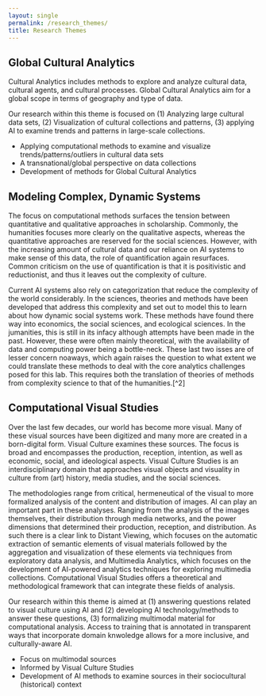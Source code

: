 ```yaml
---
layout: single
permalink: /research_themes/
title: Research Themes
---
```


## Global Cultural Analytics

Cultural Analytics includes methods to explore and analyze cultural data, cultural agents, and cultural processes. Global Cultural Analytics aim for a global scope in terms of geography and type of data. 

Our research within this theme is focused on (1) Analyzing large cultural data sets, (2) Visualization of cultural collections and patterns, (3) applying AI to examine trends and patterns in large-scale collections.

- Applying computational methods to examine and visualize trends/patterns/outliers in cultural data sets
- A transnational/global perspective on data collections
- Development of methods for Global Cultural Analytics



## Modeling Complex, Dynamic Systems

The focus on computational methods surfaces the tension between quantitative and qualitative approaches in scholarship. Commonly, the humanities focuses more clearly on the qualitative aspects, whereas the quantitative approaches are reserved for the social sciences. However, with the increasing amount of cultural data and our reliance on AI systems to make sense of this data, the role of quantification again resurfaces. Common criticism on the use of quantification is that it is positivistic and reductionist, and thus it leaves out the complexity of culture.

Current AI systems also rely on categorization that reduce the complexity of the world considerably. In the sciences, theories and methods have been developed that address this complexity and set out to model this to learn about how dynamic social systems work. These methods have found there way into economics, the social sciences, and ecological sciences. In the jumanities, this is still in its infacy although attempts have been made in the past. However, these were often mainly theoretical, with the availability of data and computing power being a bottle-neck. These last two isses are of lesser concern noaways, which again raises the question to what extent we could translate these methods to deal with the core analytics challenges posed for this lab. This requires both the translation of theories of methods from complexity science to that of the humanities.[^2]


## Computational Visual Studies 

Over the last few decades, our world has become more visual. Many of these visual sources have been digitized and many more are created in a born-digital form. Visual Culture examines these sources. The focus is broad and encompasses the production, reception, intention, as well as economic, social, and ideological aspects. Visual Culture Studies is an interdisciplinary domain that approaches visual objects and visuality in culture from (art) history, media studies, and the social sciences.

The methodologies range from critical, hermeneutical of the visual to more formalized analysis of the content and distribution of images. AI can play an important part in these analyses. Ranging from the analysis of the images themselves, their distribution through media networks, and the power dimensions that determined their production, reception, and distribution. As such there is a clear link to Distant Viewing, which focuses on the automatic extraction of semantic elements of visual materials followed by the aggregation and visualization of these elements via techniques from exploratory data analysis, and Multimedia Analytics, which focuses on the development of AI-powered analytics techniques for exploring multimedia collections. Computational Visual Studies offers a theoretical and methodological framework that can integrate these fields of analysis.

Our research within this theme is aimed at (1) answering questions related to visual culture using AI and (2) developing AI technology/methods to answer these questions, (3) formalizing multimodal material for computational analysis. Access to training that is annotated in transparent ways that incorporate domain knwoledge allows for a more inclusive, and culturally-aware AI.


- Focus on multimodal sources
- Informed by Visual Culture Studies
- Development of AI methods to examine sources in their sociocultural (historical) context
